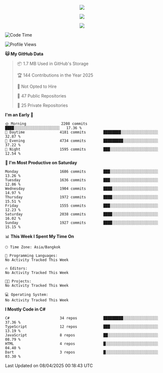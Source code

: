 <p align="center">
  <a href="say-hi.gif"> 
    <img align="center" src="say-hi.gif"/>
  </a>
</p>
<p align="center">
  <a href="https://github.com/htthinh1999">
    <img align="center" src="https://github-readme-stats-kappa-pink.vercel.app/api?username=htthinh1999&show_icons=true&count_private=true&theme=dracula"/>
  </a>
</p>
<p align="center">
  <a href="https://github.com/htthinh1999">
    <img src="https://github-readme-stats-kappa-pink.vercel.app/api/top-langs/?username=htthinh1999&layout=compact&langs_count=6&count_private=true&hide=tsql,hlsl,glsl,shaderlab&theme=dracula"/>
  </a>
</p>

<!--START_SECTION:waka-->
![Code Time](http://img.shields.io/badge/Code%20Time-0%20secs-blue)

![Profile Views](http://img.shields.io/badge/Profile%20Views-0-blue)

**🐱 My GitHub Data** 

> 📦 1.7 MB Used in GitHub's Storage 
 > 
> 🏆 144 Contributions in the Year 2025
 > 
> 🚫 Not Opted to Hire
 > 
> 📜 47 Public Repositories 
 > 
> 🔑 25 Private Repositories 
 > 
**I'm an Early 🐤** 

```text
🌞 Morning                2208 commits        ████░░░░░░░░░░░░░░░░░░░░░   17.36 % 
🌆 Daytime                4181 commits        ████████░░░░░░░░░░░░░░░░░   32.87 % 
🌃 Evening                4734 commits        █████████░░░░░░░░░░░░░░░░   37.22 % 
🌙 Night                  1595 commits        ███░░░░░░░░░░░░░░░░░░░░░░   12.54 % 
```
📅 **I'm Most Productive on Saturday** 

```text
Monday                   1686 commits        ███░░░░░░░░░░░░░░░░░░░░░░   13.26 % 
Tuesday                  1636 commits        ███░░░░░░░░░░░░░░░░░░░░░░   12.86 % 
Wednesday                1904 commits        ████░░░░░░░░░░░░░░░░░░░░░   14.97 % 
Thursday                 1972 commits        ████░░░░░░░░░░░░░░░░░░░░░   15.51 % 
Friday                   1555 commits        ███░░░░░░░░░░░░░░░░░░░░░░   12.23 % 
Saturday                 2038 commits        ████░░░░░░░░░░░░░░░░░░░░░   16.02 % 
Sunday                   1927 commits        ████░░░░░░░░░░░░░░░░░░░░░   15.15 % 
```


📊 **This Week I Spent My Time On** 

```text
🕑︎ Time Zone: Asia/Bangkok

💬 Programming Languages: 
No Activity Tracked This Week

🔥 Editors: 
No Activity Tracked This Week

🐱‍💻 Projects: 
No Activity Tracked This Week

💻 Operating System: 
No Activity Tracked This Week
```

**I Mostly Code in C#** 

```text
C#                       34 repos            █████████░░░░░░░░░░░░░░░░   37.36 % 
TypeScript               12 repos            ███░░░░░░░░░░░░░░░░░░░░░░   13.19 % 
JavaScript               8 repos             ██░░░░░░░░░░░░░░░░░░░░░░░   08.79 % 
HTML                     4 repos             █░░░░░░░░░░░░░░░░░░░░░░░░   04.40 % 
Dart                     3 repos             █░░░░░░░░░░░░░░░░░░░░░░░░   03.30 % 
```




 Last Updated on 08/04/2025 00:18:43 UTC
<!--END_SECTION:waka-->
